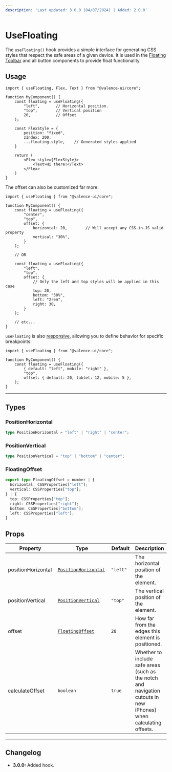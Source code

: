 ```yaml
---
description: 'Last updated: 3.0.0 (04/07/2024) | Added: 2.0.0'
---
```


# UseFloating

The `useFloating()` hook provides a simple interface for generating CSS styles that respect the safe areas of a given device. It is used in the [Floating Toolbar](../components/layout/floating-toolbar.md) and all button components to provide float functionality.

## Usage

```tsx
import { useFloating, Flex, Text } from "@valence-ui/core";

function MyComponent() { 
    const floating = useFloating({
        "left",       // Horizontal position.
        "top",        // Vertical position
        20,           // Offset
    );
    
    const FlexStyle = { 
        position: "fixed",
        zIndex: 200,
        ...floating.style,    // Generated styles applied
    }
    
    return ( 
        <Flex style={FlexStyle}>
            <Text>Hi there!</Text>
        </Flex>
    )
}
```

The offset can also be customized far more:

```tsx
import { useFloating } from "@valence-ui/core";

function MyComponent() { 
    const floating = useFloating({
        "center",       
        "top",        
        offset: { 
            horizontal: 20,        // Will accept any CSS-in-JS valid property
            vertical: "30%",
        }
    );
    
    // OR
    
    const floating = useFloating({
        "left",       
        "top",        
        offset: { 
            // Only the left and top styles will be applied in this case
            top: 20,
            bottom: "30%",
            left: "2rem",
            right: 30,
        }
    );
    
    // etc...
}
```

`useFloating` is also [responsive](../../core-concepts/responsiveness.md), allowing you to define behavior for specific breakpoints:

```tsx
import { useFloating } from "@valence-ui/core";

function MyComponent() { 
    const floating = useFloating({
        { default: "left", mobile: "right" },       
        "top",        
        offset: { default: 20, tablet: 12, mobile: 5 },
    );
}
```

***

## Types

### PositionHorizontal

```typescript
type PositionHorizontal = "left" | "right" | "center";
```

### PositionVertical

```typescript
type PositionVertical = "top" | "bottom" | "center";
```

### FloatingOffset

```typescript
export type FloatingOffset = number | {
  horizontal: CSSProperties["left"];
  vertical: CSSProperties["top"];
} | {
  top: CSSProperties["top"];
  right: CSSProperties["right"];
  bottom: CSSProperties["bottom"];
  left: CSSProperties["left"];
}
```

## Props

<table><thead><tr><th width="182">Property</th><th width="224">Type</th><th width="103">Default</th><th>Description</th></tr></thead><tbody><tr><td>positionHorizontal</td><td><a href="usefloating.md#positionhorizontal"><code>PositionHorizontal</code></a></td><td><code>"left"</code></td><td>The horizontal position of the element.</td></tr><tr><td>positionVertical</td><td><a href="usefloating.md#positionvertical"><code>PositionVertical</code></a></td><td><code>"top"</code></td><td>The vertical position of the element.</td></tr><tr><td>offset</td><td><a href="usefloating.md#floatingoffset"><code>FloatingOffset</code></a></td><td><code>20</code></td><td>How far from the edges this element is positioned.</td></tr><tr><td>calculateOffset</td><td><code>boolean</code></td><td><code>true</code></td><td>Whether to include safe areas (such as the notch and navigation cutouts in new iPhones) when calculating offsets.</td></tr></tbody></table>

***

## Changelog

* **3.0.0:** Added hook.
